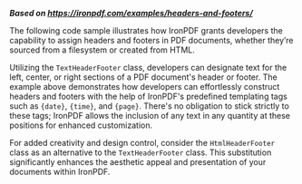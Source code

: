 ***Based on <https://ironpdf.com/examples/headers-and-footers/>***

The following code sample illustrates how IronPDF grants developers the capability to assign headers and footers in PDF documents, whether they’re sourced from a filesystem or created from HTML.

Utilizing the `TextHeaderFooter` class, developers can designate text for the left, center, or right sections of a PDF document's header or footer. The example above demonstrates how developers can effortlessly construct headers and footers with the help of IronPDF's predefined templating tags such as `{date}`, `{time}`, and `{page}`. There's no obligation to stick strictly to these tags; IronPDF allows the inclusion of any text in any quantity at these positions for enhanced customization.

For added creativity and design control, consider the `HtmlHeaderFooter` class as an alternative to the `TextHeaderFooter` class. This substitution significantly enhances the aesthetic appeal and presentation of your documents within IronPDF.